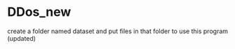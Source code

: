 # DDos_new
create a folder named dataset and put files in that folder to use this program (updated)


